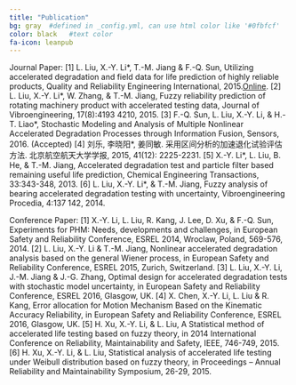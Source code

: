 ```yaml
---
title: "Publication"
bg: gray  #defined in _config.yml, can use html color like '#0fbfcf'
color: black   #text color
fa-icon: leanpub
---
```


Journal Paper:
  [1]	L. Liu, X.-Y. Li*, T.-M. Jiang & F.-Q. Sun, Utilizing accelerated degradation and field data for life prediction of highly reliable products, Quality and Reliability Engineering International, 2015.[Online](http://onlinelibrary.wiley.com/enhanced/doi/10.1002/qre.1935).
  [2]	L. Liu, X.-Y. Li*, W. Zhang, & T.-M. Jiang, Fuzzy reliability prediction of rotating machinery product with accelerated testing data, Journal of Vibroengineering, 17(8):4193 4210, 2015. 
  [3]	F.-Q. Sun, L. Liu, X.-Y. Li, & H.-T. Liao*, Stochastic Modeling and Analysis of Multiple Nonlinear Accelerated Degradation Processes through Information Fusion, Sensors, 2016. (Accepted)
  [4]	刘乐, 李晓阳*, 姜同敏. 采用区间分析的加速退化试验评估方法. 北京航空航天大学学报, 2015, 41(12): 2225-2231.
  [5]	X.-Y. Li*, L. Liu, B. He, & T.-M. Jiang, Accelerated degradation test and particle filter based remaining useful life prediction, Chemical Engineering Transactions, 33:343-348, 2013.
  [6]	L. Liu, X.-Y. Li*, & T.-M. Jiang, Fuzzy analysis of bearing accelerated degradation testing with uncertainty, Vibroengineering Procedia, 4:137 142, 2014.

Conference Paper:
  [1]	X.-Y. Li, L. Liu, R. Kang, J. Lee, D. Xu, & F.-Q. Sun, Experiments for PHM: Needs, developments and challenges, in European Safety and Reliability Conference, ESREL 2014, Wroclaw, Poland, 569-576, 2014.
  [2]	L. Liu, X.-Y. Li & T.-M. Jiang, Nonlinear accelerated degradation analysis based on the general Wiener process, in European Safety and Reliability Conference, ESREL 2015, Zurich, Switzerland.
  [3]	L. Liu, X.-Y. Li, J.-M. Jiang & J.-G. Zhang, Optimal design for accelerated degradation tests with stochastic model uncertainty, in European Safety and Reliability Conference, ESREL 2016, Glasgow, UK.
  [4]	X. Chen, X.-Y. Li, L. Liu & R. Kang, Error allocation for Motion Mechanism Based on the Kinematic Accuracy Reliability, in European Safety and Reliability Conference, ESREL 2016, Glasgow, UK.
  [5]	H. Xu, X.-Y. Li, & L. Liu, A Statistical method of accelerated life testing based on fuzzy theory, in 2014 International Conference on Reliability, Maintainability and Safety, IEEE, 746-749, 2015.
  [6]	H. Xu, X.-Y. Li, & L. Liu, Statistical analysis of accelerated life testing under Weibull distribution based on fuzzy theory, in Proceedings – Annual Reliability and Maintainability Symposium, 26-29, 2015. 
